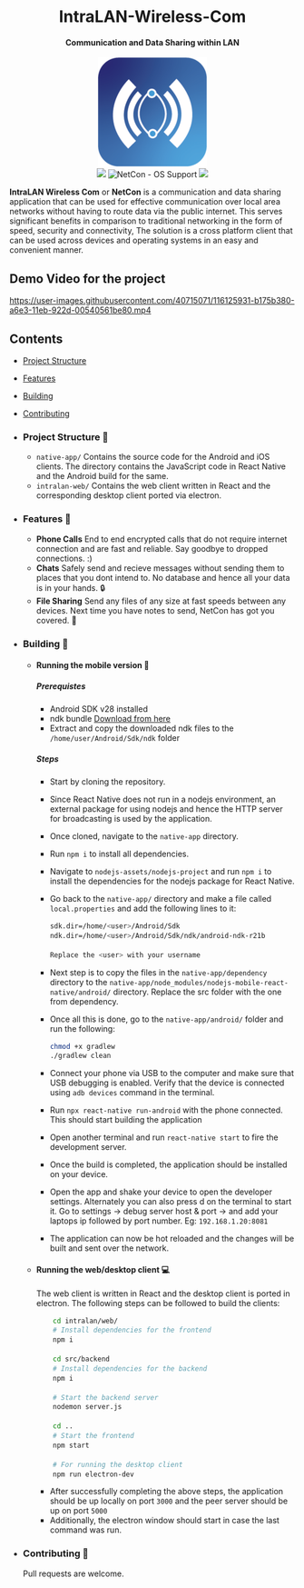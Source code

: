 <h1 align="center">
	IntraLAN-Wireless-Com
</h1>

<h4 align="center">
  Communication and Data Sharing within LAN
</h4>
  <div align="center">
<img src="intra_lan_web/public/favicon.ico">
  </div>
<div align="center">
<img src="https://img.shields.io/badge/Made%20By-VS%20AN-blue">
<img src="https://raw.githubusercontent.com/wiki/ryanoasis/nerd-fonts/images/faux-shield-badge-os-logos.svg?sanitize=true" alt="NetCon - OS Support">
  <a href="https://github.com/vasusharma7/intralan-wireless-com/blob/master/LICENSE"><img src=https://img.shields.io/github/license/sourcerer-io/sourcerer-app.svg?colorB=ff0000></a>
</div>

<b>IntraLAN Wireless Com</b> or <b>NetCon</b> is a communication and data sharing application that can be used for effective communication over local area networks without having to route data via the public internet. This serves significant benefits in comparison to traditional networking in the form of speed, security and connectivity, The solution is a cross platform client that can be used across devices and operating systems in an easy and convenient manner.

## Demo Video for the project

https://user-images.githubusercontent.com/40715071/116125931-b175b380-a6e3-11eb-922d-00540561be80.mp4

## Contents

- [Project Structure](#project-structure)
- [Features](#features)
- [Building](#building)
- [Contributing](#contributing)

- ### Project Structure :pushpin:

  - `native-app/` Contains the source code for the Android and iOS clients. The directory contains the JavaScript code in React Native and the Android build for the same.
  - `intralan-web/` Contains the web client written in React and the corresponding desktop client ported via electron.

- ### Features :page_with_curl:

  - <b>Phone Calls</b>
    End to end encrypted calls that do not require internet connection and are fast and reliable. Say goodbye to dropped connections. :)
  - <b>Chats</b>
    Safely send and recieve messages without sending them to places that you dont intend to. No database and hence all your data is in your hands. :lock:
  - <b>File Sharing</b>
    Send any files of any size at fast speeds between any devices. Next time you have notes to send, NetCon has got you covered. :file_folder:

- ### Building :wrench:

  - #### Running the mobile version :iphone:

    ##### Prerequistes

    - Android SDK v28 installed
    - ndk bundle <a href="https://dl.google.com/android/repository/android-ndk-r21b-linux-x86_64.zip">Download from here</a>
    - Extract and copy the downloaded ndk files to the `/home/user/Android/Sdk/ndk` folder

    ##### Steps

    - Start by cloning the repository.
    - Since React Native does not run in a nodejs environment, an external package for using nodejs and hence the HTTP server for broadcasting is used by the application.
    - Once cloned, navigate to the `native-app` directory.
    - Run `npm i` to install all dependencies.
    - Navigate to `nodejs-assets/nodejs-project` and run `npm i` to install the dependencies for the nodejs package for React Native.
    - Go back to the `native-app/` directory and make a file called `local.properties` and add the following lines to it:

      ```sh
      sdk.dir=/home/<user>/Android/Sdk
      ndk.dir=/home/<user>/Android/Sdk/ndk/android-ndk-r21b

      Replace the <user> with your username
      ```

    - Next step is to copy the files in the `native-app/dependency` directory to the `native-app/node_modules/nodejs-mobile-react-native/android/` directory. Replace the src folder with the one from dependency.
    - Once all this is done, go to the `native-app/android/` folder and run the following:

      ```sh
      chmod +x gradlew
      ./gradlew clean
      ```

    - Connect your phone via USB to the computer and make sure that USB debugging is enabled. Verify that the device is connected using `adb devices` command in the terminal.
    - Run `npx react-native run-android` with the phone connected. This should start building the application
    - Open another terminal and run `react-native start` to fire the development server.
    - Once the build is completed, the application should be installed on your device.
    - Open the app and shake your device to open the developer settings. Alternately you can also press d on the terminal to start it. Go to settings -> debug server host & port -> and add your laptops ip followed by port number. Eg: `192.168.1.20:8081`
    - The application can now be hot reloaded and the changes will be built and sent over the network.

  - #### Running the web/desktop client :computer:

    The web client is written in React and the desktop client is ported in electron. The following steps can be followed to build the clients:

    ```sh
        cd intralan/web/
        # Install dependencies for the frontend
        npm i

        cd src/backend
        # Install dependencies for the backend
        npm i

        # Start the backend server
        nodemon server.js

        cd ..
        # Start the frontend
        npm start

        # For running the desktop client
        npm run electron-dev

    ```

    - After successfully completing the above steps, the application should be up locally on port `3000` and the peer server should be up on port `5000`
    - Additionally, the electron window should start in case the last command was run.

- ### Contributing :memo:

  Pull requests are welcome.
